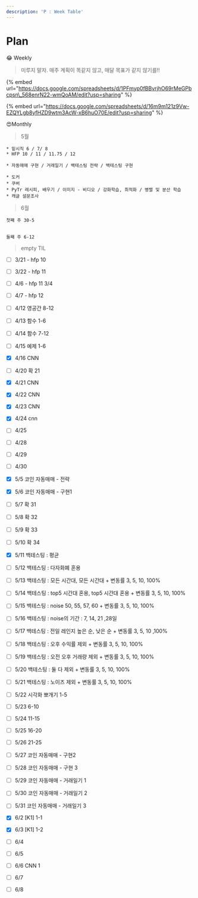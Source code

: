 ```yaml
---
description: 'P : Week Table'
---
```


# Plan

😂 Weekly

> 미루지 말자. 매주 계획이 똑같지 않고, 매달 목표가 같지 않기를!!

{% embed url="https://docs.google.com/spreadsheets/d/1PFmyp0fBBvrjhO69rMeGPbcpsn\_568enrN22-wmQoAM/edit?usp=sharing" %}

{% embed url="https://docs.google.com/spreadsheets/d/16m9m121z9Vw-EZQYLgb8yfHZD9wtm3AcW-xB6huO70E/edit?usp=sharing" %}



😍Monthly

> 5월

```text
* 밑시직 6 / 7/ 8
* HFP 10 / 11 / 11.75 / 12

* 자동매매 구현 / 거래일기 / 백테스팅 전략 / 백테스팅 구현

* 도커 
* 쿠버 
* PyTr 레시피, 배우기 / 이미지 - 비디오 / 강화학습, 최적화 / 병렬 및 분산 학습
* 캐글 설문조사
```



> 6월

```text
첫째 주 30-5


둘째 주 6-12
```



> empty TIL

* [ ] 3/21 - hfp 10
* [ ] 3/22 - hfp 11
* [ ] 4/6 - hfp 11 3/4
* [ ] 4/7 - hfp 12
* [ ] 4/12 영공간 8-12
* [ ] 4/13 함수 1-6
* [ ] 4/14 함수 7-12
* [ ] 4/15 예제 1-6
* [x] 4/16 CNN 
* [ ] 4/20 확 21
* [x] 4/21 CNN 
* [x] 4/22 CNN 
* [x] 4/23 CNN 
* [x] 4/24 cnn
* [ ] 4/25 
* [ ] 4/28 
* [ ] 4/29 
* [ ] 4/30 
* [x] 5/5 코인 자동매매 - 전략
* [x] 5/6 코인 자동매매 - 구현1
* [ ] 5/7 확 31
* [ ] 5/8 확 32 
* [ ] 5/9 확 33
* [ ] 5/10 확 34
* [x] 5/11 백테스팅 : 평균
* [ ] 5/12 백테스팅 : 다자화폐 혼용
* [ ] 5/13 백테스팅 : 모든 시간대, 모든 시간대 + 변동률 3, 5, 10, 100%
* [ ] 5/14 백테스팅 : top5 시간대 혼용, top5 시간대 혼용 + 변동률 3, 5, 10, 100%
* [ ] 5/15 백테스팅 : noise 50, 55, 57, 60 + 변동률 3, 5, 10, 100%
* [ ] 5/16 백테스팅 : noise의 기간 : 7, 14, 21 ,28일
* [ ] 5/17 백테스팅 : 전일 레인지 높은 순, 낮은 순 + 변동률 3, 5, 10 ,100%
* [ ] 5/18 백테스팅 : 오후 수익률 제외 + 변동률 3, 5, 10, 100%
* [ ] 5/19 백테스팅 : 오전 오후 거래량 제외 + 변동률 3, 5, 10, 100%
* [ ] 5/20 백테스팅 : 둘 다 제외 + 변동률 3, 5, 10, 100%
* [ ] 5/21 백테스팅 : 노이즈 제외 + 변동률 3, 5, 10, 100%
* [ ] 5/22 시각화 뽀개기 1-5
* [ ] 5/23 6-10
* [ ] 5/24 11-15
* [ ] 5/25 16-20
* [ ] 5/26 21-25
* [ ] 5/27 코인 자동매매 - 구현2
* [ ] 5/28 코인 자동매매 - 구현 3
* [ ] 5/29 코인 자동매매 - 거래일기 1
* [ ] 5/30 코인 자동매매 - 거래일기 2
* [ ] 5/31 코인 자동매매 - 거래일기 3
* [x] 6/2 \[K1\] 1-1
* [x] 6/3 \[K1\] 1-2
* [ ] 6/4 
* [ ] 6/5 
* [ ] 6/6 CNN 1
* [ ] 6/7 
* [ ] 6/8

